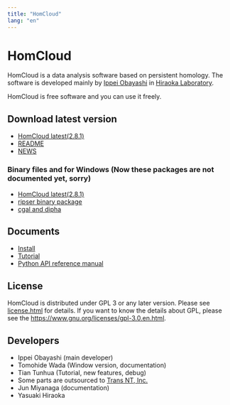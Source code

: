 ```yaml
---
title: "HomCloud"
lang: "en"
---
```


# HomCloud

HomCloud is a data analysis software based on persistent homology.
The software is developed 
mainly by [Ippei Obayashi](https://i-obayashi.info/)
in [Hiraoka Laboratory](https://aip.riken.jp/labs/generic_tech/topology_data_anl/?lang=en).

HomCloud is free software and you can use it freely.

## <a name="download"> Download latest version

* [HomCloud latest(2.8.1)](download/homcloud-2.8.1.tar.gz)
* [README](download/README)
* [NEWS](download/NEWS)

### Binary files and for Windows (Now these packages are not documented yet, sorry)

* [HomCloud latest(2.8.1)](download/win/homcloud-2.8.1-cp37-cp37m-win_amd64.whl)
* [ripser binary package](download/win/ripser-0.4.1-cp37-cp37m-win_amd64.whl)
* [cgal and dipha](download/win/winbinaries-20191101.zip)

## Documents

* [Install](how-to-install.en.html)
* [Tutorial](basic-usage.en.html)
* [Python API reference manual](https://www.wpi-aimr.tohoku.ac.jp/hiraoka_labo/homcloud/python-api/)

## License

HomCloud is distributed under GPL 3 or any later version.
Please see [license.html](license.html) for details.
If you want to know the details about GPL, please 
see the <https://www.gnu.org/licenses/gpl-3.0.en.html>.

## Developers

* Ippei Obayashi (main developer)
* Tomohide Wada (Window version, documentation)
* Tian Tunhua (Tutorial, new features, debug)
* Some parts are outsourced to [Trans NT, Inc.](http://www.trans-nt.com/)
* Jun Miyanaga (documentation)
* Yasuaki Hiraoka
